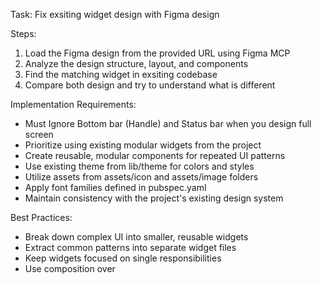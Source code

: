 Task: Fix exsiting widget design with Figma design

Steps:

1. Load the Figma design from the provided URL using Figma MCP
2. Analyze the design structure, layout, and components
3. Find the matching widget in exsiting codebase
4. Compare both design and try to understand what is different 

Implementation Requirements:

- Must Ignore Bottom bar (Handle) and Status bar when you design full screen
- Prioritize using existing modular widgets from the project
- Create reusable, modular components for repeated UI patterns
- Use existing theme from lib/theme for colors and styles
- Utilize assets from assets/icon and assets/image folders
- Apply font families defined in pubspec.yaml
- Maintain consistency with the project's existing design system

Best Practices:

- Break down complex UI into smaller, reusable widgets
- Extract common patterns into separate widget files
- Keep widgets focused on single responsibilities
- Use composition over
